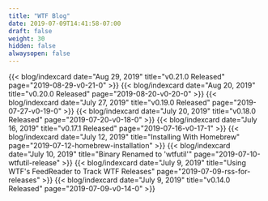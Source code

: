 ```yaml
---
title: "WTF Blog"
date: 2019-07-09T14:41:58-07:00
draft: false
weight: 30
hidden: false
alwaysopen: false
---
```


{{< blog/indexcard date="Aug 29, 2019" title="v0.21.0 Released" page="2019-08-29-v0-21-0" >}}
{{< blog/indexcard date="Aug 20, 2019" title="v0.20.0 Released" page="2019-08-20-v0-20-0" >}}
{{< blog/indexcard date="July 27, 2019" title="v0.19.0 Released" page="2019-07-27-v0-19-0" >}}
{{< blog/indexcard date="July 20, 2019" title="v0.18.0 Released" page="2019-07-20-v0-18-0" >}}
{{< blog/indexcard date="July 16, 2019" title="v0.17.1 Released" page="2019-07-16-v0-17-1" >}}
{{< blog/indexcard date="July 12, 2019" title="Installing With Homebrew" page="2019-07-12-homebrew-installation" >}}
{{< blog/indexcard date="July 10, 2019" title="Binary Renamed to 'wtfutil'" page="2019-07-10-wtfutil-release" >}}
{{< blog/indexcard date="July 9, 2019" title="Using WTF's FeedReader to Track WTF Releases" page="2019-07-09-rss-for-releases" >}}
{{< blog/indexcard date="July 9, 2019" title="v0.14.0 Released" page="2019-07-09-v0-14-0" >}}
